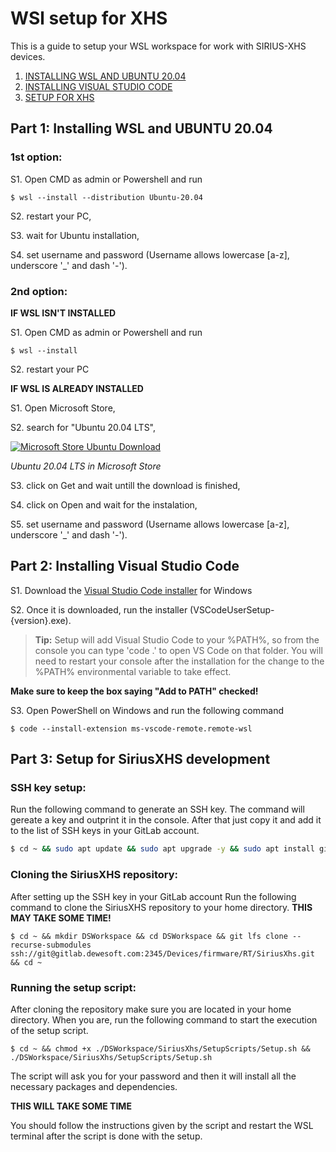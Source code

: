 # WSl setup for XHS
This is a guide to setup your WSL workspace for work with SIRIUS-XHS devices. 
1. [INSTALLING WSL AND UBUNTU 20.04](#part-1-installing-wsl-and-ubuntu-2004)
2. [INSTALLING VISUAL STUDIO CODE](#part-2-installing-visual-studio-code)
3. [SETUP FOR XHS](#part-3-setup-for-siriusxhs-development)

## Part 1: Installing WSL and UBUNTU 20.04

### **1st option:**
S1. Open CMD as admin or Powershell and run 
```console
$ wsl --install --distribution Ubuntu-20.04
```

S2. restart your PC,

S3. wait for Ubuntu installation,

S4. set username and password (Username allows lowercase [a-z], underscore '_' and dash '-').

### **2nd option:**

**IF WSL ISN'T INSTALLED**

S1. Open CMD as admin or Powershell and run 
```console
$ wsl --install
```

S2. restart your PC

**IF WSL IS ALREADY INSTALLED**

S1. Open Microsoft Store,

S2. search for "Ubuntu 20.04 LTS",

[![Microsoft Store Ubuntu Download](./SetupScripts/MicrosoftStoreUbunut.png "Microsoft Store Ubuntu Download")](https://www.microsoft.com/store/productId/9MTTCL66CPXJ?ocid=pdpshare)

*Ubuntu 20.04 LTS in Microsoft Store*

S3. click on Get and wait untill the download is finished,

S4. click on Open and wait for the instalation,

S5. set username and password (Username allows lowercase [a-z], underscore '_' and dash '-').

## Part 2: Installing Visual Studio Code

S1. Download the 
<a href="https://go.microsoft.com/fwlink/?LinkID=534107" class="external-link" target="_blank">Visual Studio Code installer</a>
for Windows

S2. Once it is downloaded, run the installer (VSCodeUserSetup-{version}.exe).

> **Tip:** Setup will add Visual Studio Code to your %PATH%, so from the console you can type 'code .' to open VS Code on that folder. You will need to restart your console after the installation for the change to the %PATH% environmental variable to take effect.

**Make sure to keep the box saying "Add to PATH" checked!**

S3. Open PowerShell on Windows and run the following command
```console
$ code --install-extension ms-vscode-remote.remote-wsl
```

## Part 3: Setup for SiriusXHS development

### **SSH key setup:**

Run the following command to generate an SSH key. The command will gereate a key and outprint it in the console. After that just copy it and add it to the list of SSH keys in your GitLab account.  
```sh
$ cd ~ && sudo apt update && sudo apt upgrade -y && sudo apt install git && sudo apt install git-lfs && ssh-keygen && ssh-agent -s && sudo chmod 600 ~/.ssh/id_rsa && sudo chmod 600 ~/.ssh/id_rsa.pub && clear && cat ~/.ssh/id_rsa.pub
```

### **Cloning the SiriusXHS repository:**

After setting up the SSH key in your GitLab account Run the following command to clone the SiriusXHS repository to your home directory. **THIS MAY TAKE SOME TIME!**
```console
$ cd ~ && mkdir DSWorkspace && cd DSWorkspace && git lfs clone --recurse-submodules ssh://git@gitlab.dewesoft.com:2345/Devices/firmware/RT/SiriusXhs.git && cd ~
```

### **Running the setup script:**

After cloning the repository make sure you are located in your home directory. When you are, run the following command to start the execution of the setup script.
```console
$ cd ~ && chmod +x ./DSWorkspace/SiriusXhs/SetupScripts/Setup.sh && ./DSWorkspace/SiriusXhs/SetupScripts/Setup.sh
```

The script will ask you for your password and then it will install all the necessary packages and dependencies.

**THIS WILL TAKE SOME TIME**

You should follow the instructions given by the script and restart the WSL terminal after the script is done with the setup.
